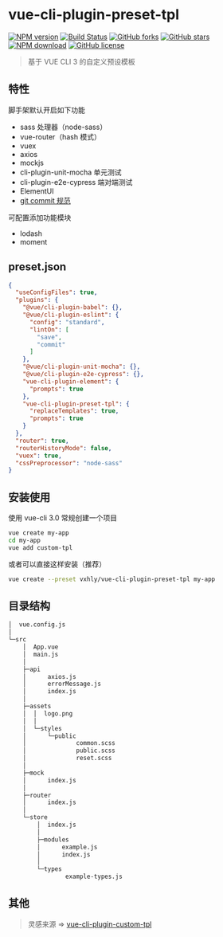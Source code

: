 # vue-cli-plugin-preset-tpl

[![NPM version](https://img.shields.io/npm/v/vue-cli-plugin-preset-tpl.svg?style=flat-square)](https://vxhly.github.io/2016/08/flexbox-layout/) [![Build Status](https://travis-ci.org/vxhly/vue-cli-plugin-preset-tpl.svg?branch=master)](https://travis-ci.org/vxhly/vue-cli-plugin-preset-tpl) [![GitHub forks](https://img.shields.io/github/forks/vxhly/vue-cli-plugin-preset-tpl.svg)](https://github.com/vxhly/vue-cli-plugin-preset-tpl/network) [![GitHub stars](https://img.shields.io/github/stars/vxhly/vue-cli-plugin-preset-tpl.svg)](https://github.com/vxhly/vue-cli-plugin-preset-tpl/stargazers) [![NPM download](https://img.shields.io/npm/dm/vue-cli-plugin-preset-tpl.svg?style=flat-square)](https://npmjs.org/package/vue-cli-plugin-preset-tpl) [![GitHub license](https://img.shields.io/github/license/vxhly/vue-cli-plugin-preset-tpl.svg)](https://github.com/vxhly/vue-cli-plugin-preset-tpl/blob/master/LICENSE)

> 基于 VUE CLI 3 的自定义预设模板

## 特性

脚手架默认开启如下功能

- sass 处理器（node-sass）
- vue-router（hash 模式）
- vuex
- axios
- mockjs
- cli-plugin-unit-mocha 单元测试
- cli-plugin-e2e-cypress 端对端测试
- ElementUI
- [git commit 规范](https://vxhly.github.io/archives/fdd4f330.html)

可配置添加功能模块

- lodash
- moment

## preset.json

```json
{
  "useConfigFiles": true,
  "plugins": {
    "@vue/cli-plugin-babel": {},
    "@vue/cli-plugin-eslint": {
      "config": "standard",
      "lintOn": [
        "save",
        "commit"
      ]
    },
    "@vue/cli-plugin-unit-mocha": {},
    "@vue/cli-plugin-e2e-cypress": {},
    "vue-cli-plugin-element": {
      "prompts": true
    },
    "vue-cli-plugin-preset-tpl": {
      "replaceTemplates": true,
      "prompts": true
    }
  },
  "router": true,
  "routerHistoryMode": false,
  "vuex": true,
  "cssPreprocessor": "node-sass"
}
```

## 安装使用

使用 vue-cli 3.0 常规创建一个项目

```bash
vue create my-app
cd my-app
vue add custom-tpl
```

或者可以直接这样安装（推荐）

```bash
vue create --preset vxhly/vue-cli-plugin-preset-tpl my-app
```

## 目录结构

```bash
│  vue.config.js
│
└─src
    │  App.vue
    │  main.js
    │
    ├─api
    │      axios.js
    │      errorMessage.js
    │      index.js
    │
    ├─assets
    │  │  logo.png
    │  │
    │  └─styles
    │      └─public
    │              common.scss
    │              public.scss
    │              reset.scss
    │
    ├─mock
    │      index.js
    │
    ├─router
    │      index.js
    │
    └─store
        │  index.js
        │
        ├─modules
        │      example.js
        │      index.js
        │
        └─types
                example-types.js
```

## 其他

> 灵感来源 => [vue-cli-plugin-custom-tpl](https://github.com/natee/vue-cli-plugin-custom-tpl)